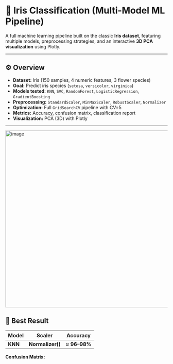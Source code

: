 # 🌸 Iris Classification (Multi-Model ML Pipeline)

A full machine learning pipeline built on the classic **Iris dataset**, featuring multiple models, preprocessing strategies, and an interactive **3D PCA visualization** using Plotly.

---

## ⚙️ Overview

- **Dataset:** Iris (150 samples, 4 numeric features, 3 flower species)  
- **Goal:** Predict iris species (`setosa`, `versicolor`, `virginica`)  
- **Models tested:** `KNN`, `SVC`, `RandomForest`, `LogisticRegression`, `GradientBoosting`  
- **Preprocessing:** `StandardScaler`, `MinMaxScaler`, `RobustScaler`, `Normalizer`  
- **Optimization:** Full `GridSearchCV` pipeline with CV=5  
- **Metrics:** Accuracy, confusion matrix, classification report  
- **Visualization:** PCA (3D) with Plotly  

---
<img width="1123" height="550" alt="image" src="https://github.com/user-attachments/assets/dc368353-19a8-4fa2-b620-3849723728a4" />

## 🧠 Best Result

| Model | Scaler | Accuracy |
|--------|---------|-----------|
| **KNN** | **Normalizer()** | **≈ 96–98%** |

**Confusion Matrix:**
